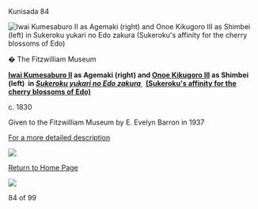 Kunisada 84

![Iwai Kumesaburo II as Agemaki (right) and Onoe Kikugoro III as Shimbei (left) in Sukeroku yukari no Edo zakura (Sukeroku's affinity for the cherry blossoms of Edo)](kunisada/Part%20III/P.502&P.501-1937.jpg)

� The Fitzwilliam Museum

**[Iwai Kumesaburo II](/exhibition/group-19) as Agemaki (right) and [Onoe Kikugoro III](..//exhibition/group-16-part-3) as Shimbei (left)
 in _[Sukeroku yukari no Edo zakura
](../Group5.htm)_  [(Sukeroku's affinity for the cherry blossoms of Edo)](../Group5.htm)**

c. 1830

Given to the Fitzwilliam Museum by E. Evelyn Barron in 1937

[For a more detailed description](../text501502.htm)


[![](../backgrounds/back/backward.gif)](kunp478479htm.htm)

[Return to Home Page](../texthomepage.htm)


[![](../backgrounds/back/forward.gif)](kunp490.htm)

84 of 99
